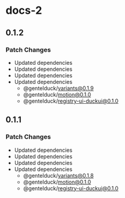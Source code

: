 # docs-2

## 0.1.2

### Patch Changes

- Updated dependencies
- Updated dependencies
- Updated dependencies
- Updated dependencies
  - @gentelduck/variants@0.1.9
  - @gentelduck/motion@0.1.0
  - @gentelduck/registry-ui-duckui@0.1.0

## 0.1.1

### Patch Changes

- Updated dependencies
- Updated dependencies
- Updated dependencies
- Updated dependencies
  - @gentelduck/variants@0.1.8
  - @gentelduck/motion@0.1.0
  - @gentelduck/registry-ui-duckui@0.1.0
